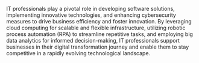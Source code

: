 IT professionals play a pivotal role in developing software solutions, implementing innovative technologies, and enhancing cybersecurity measures to drive business efficiency and foster innovation. By leveraging cloud computing for scalable and flexible infrastructure, utilizing robotic process automation (RPA) to streamline repetitive tasks, and employing big data analytics for informed decision-making, IT professionals support businesses in their digital transformation journey and enable them to stay competitive in a rapidly evolving technological landscape.